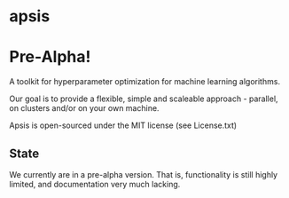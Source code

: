 apsis
=====

Pre-Alpha!
==========

A toolkit for hyperparameter optimization for machine learning algorithms. 

Our goal is to provide a flexible, simple and scaleable approach - parallel, on clusters and/or on your own machine.

Apsis is open-sourced under the MIT license (see License.txt)

State
-----

We currently are in a pre-alpha version. That is, functionality is still highly limited, and documentation very much lacking.
